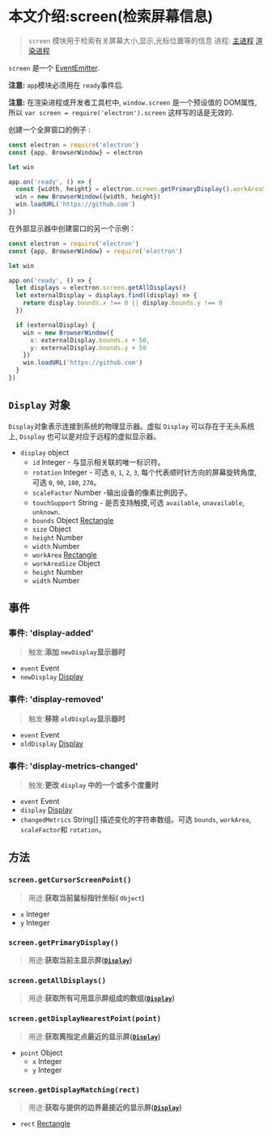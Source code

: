 # 本文介绍:screen(检索屏幕信息)

> `screen` 模块用于检索有关屏幕大小,显示,光标位置等的信息
进程: [主进程](../glossary.md#主进程) [渲染进程](../glossary.md#渲染进程)       
           
 `screen` 是一个 [EventEmitter](https://nodejs.org/api/events.html#events_class_eventemitter).
 
 **注意:** `app`模块必须用在 `ready`事件后.
 
 **注意:** 在渲染进程或开发者工具栏中, `window.screen` 是一个预设值的 DOM属性, 所以 `var screen = require('electron').screen` 这样写的话是无效的.
 
创建一个全屏窗口的例子 :

```JavaScript
const electron = require('electron')
const {app, BrowserWindow} = electron

let win

app.on('ready', () => {
  const {width, height} = electron.screen.getPrimaryDisplay().workAreaSize
  win = new BrowserWindow({width, height})
  win.loadURL('https://github.com')
})
```

在外部显示器中创建窗口的另一个示例：
```JavaScript
const electron = require('electron')
const {app, BrowserWindow} = require('electron')

let win

app.on('ready', () => {
  let displays = electron.screen.getAllDisplays()
  let externalDisplay = displays.find((display) => {
    return display.bounds.x !== 0 || display.bounds.y !== 0
  })

  if (externalDisplay) {
    win = new BrowserWindow({
      x: externalDisplay.bounds.x + 50,
      y: externalDisplay.bounds.y + 50
    })
    win.loadURL('https://github.com')
  }
})
```
## `Display` 对象

`Display`对象表示连接到系统的物理显示器。虚拟 `Display` 可以存在于无头系统上, `Display` 也可以是对应于远程的虚拟显示器。
* `display` object
  * `id` Integer -  与显示相关联的唯一标识符。
  * `rotation` Integer - 可选 `0`, `1`, `2`, `3`, 每个代表顺时针方向的屏幕旋转角度, 可选 `0`, `90`, `180`, `270`。
  * `scaleFactor` Number -输出设备的像素比例因子。
  * `touchSupport` String - 是否支持触摸,可选 `available`, `unavailable`, `unknown`.
  * `bounds` Object [Rectangle](rectangle.md)
  * `size` Object
   * `height` Number
   * `width` Number
  *  `workArea` [Rectangle](rectangle.md)
  * `workAreaSize` Object
   * `height` Number
   * `width` Number
  
## 事件

### 事件: 'display-added'
> 触发:**添加 `newDisplay`显示器时**

* `event` Event
* `newDisplay` [Display](structures/display.md)

### 事件: 'display-removed'
> 触发:**移除 `oldDisplay`显示器时**

* `event` Event
* `oldDisplay` [Display](structures/display.md)

### 事件: 'display-metrics-changed'
> 触发:**更改 `display` 中的一个或多个度量时**

* `event` Event
* `display` [Display](structures/display.md)
* `changedMetrics` String[]  描述变化的字符串数组。可选 `bounds`, `workArea`, `scaleFactor`和 `rotation`。

## 方法

### `screen.getCursorScreenPoint()`

> 用途:**获取当前鼠标指针坐标( `Object`)**

* `x` Integer
* `y` Integer

### `screen.getPrimaryDisplay()`
> 用途:**获取当前主显示屏([`Display`](structures/display.md))**

### `screen.getAllDisplays()`
> 用途:**获取所有可用显示屏组成的数组([`Display`](structures/display.md))**

### `screen.getDisplayNearestPoint(point)`
> 用途:**获取离指定点最近的显示屏([`Display`](structures/display.md))**

* `point` Object
  * `x` Integer
  * `y` Integer
  
### `screen.getDisplayMatching(rect)`
> 用途:**获取与提供的边界最接近的显示屏([`Display`](structures/display.md))**

* `rect` [Rectangle](structures/rectangle.md)